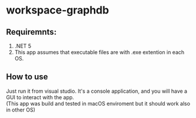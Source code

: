 # workspace-graphdb

## Requiremnts:
1. .NET 5
2. This app assumes that executable files are with .exe extention in each OS.

## How to use
Just run it from visual studio.
It's a console application, and you will have a GUI to interact with the app.  
(This app was build and tested in macOS enviroment but it should work also in other OS)
